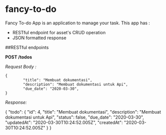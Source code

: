 # fancy-to-do
Fancy To-do App is an application to manage your task. This app has :

* RESTful endpoint for asset's CRUD operation 
* JSON formatted response


##RESTful endpoints

**POST /todos**

*Request Body :*

```
{
        "title": "Membuat dokumentasi",
        "description": "Membuat dokumentasi untuk Api",
        "due_date": "2020-03-30",
}

```

*Response:*

{
    "todo": {
        "id": 4,
        "title": "Membuat dokumentasi",
        "description": "Membuat dokumentasi untuk Api",
        "status": false,
        "due_date": "2020-03-30",
        "updatedAt": "2020-03-30T10:24:52.005Z",
        "createdAt": "2020-03-30T10:24:52.005Z"
    }
}

